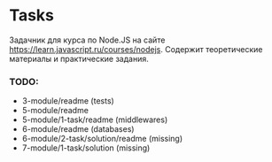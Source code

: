 # Tasks

Задачник для курса по Node.JS на сайте https://learn.javascript.ru/courses/nodejs.
Содержит теоретические материалы и практические задания.

### TODO:
- 3-module/readme (tests)
- 5-module/readme
- 5-module/1-task/readme (middlewares)
- 6-module/readme (databases)
- 6-module/2-task/solution/readme (missing)
- 7-module/1-task/solution (missing)
